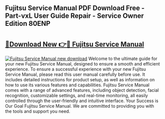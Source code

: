 ## Fujitsu Service Manual PDF Download Free - Part-vxL User Guide Repair - Service Owner Edition 80ENP

# <h2><a href="http://bc3868.oget.top/?id=Fujitsu+Service+Manual">🔗Download New 👉🔴 Fujitsu Service Manual</a></h2>

[![Fujitsu Service Manual new download](https://i.imgur.com/5g1atiW.png)](http://bc3868.oget.top/?id=Fujitsu+Service+Manual)
Welcome to the ultimate guide for your new Fujitsu Service Manual, designed to ensure a smooth and efficient experience. To ensure a successful experience with your new Fujitsu Service Manual, please read this user manual carefully before use. It includes detailed instructions for product setup, as well as information on how to use its various features and capabilities. Fujitsu Service Manual comes with a range of advanced features, including object detection, facial recognition, customizable settings, and real-time monitoring, all easily controlled through the user-friendly and intuitive interface. Your Success is Our Goal Fujitsu Service Manual. We are committed to providing you with the tools and support you need.
